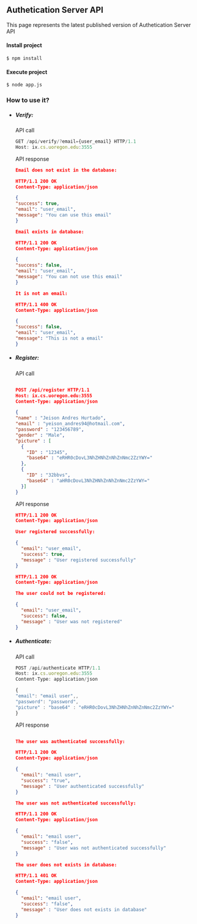 ## Authetication Server API
This page represents the latest published version of Authetication Server API

#### Install project

```
$ npm install
```

#### Execute project
```
$ node app.js
```

### How to use it?

- ##### Verify:

    API call

    ```javascript
  GET /api/verify/?email={user_email} HTTP/1.1
  Host: ix.cs.uoregon.edu:3555
    ```

    API response

    ```json
  Email does not exist in the database:

  HTTP/1.1 200 OK
  Content-Type: application/json

  {
    "success": true,
    "email": "user_email",
    "message": "You can use this email"
  }
  
  Email exists in database:

  HTTP/1.1 200 OK
  Content-Type: application/json

  {
    "success": false,
    "email": "user_email",
    "message": "You can not use this email"
  }
  
  It is not an email:

  HTTP/1.1 400 OK
  Content-Type: application/json

  {
    "success": false,
    "email": "user_email",
    "message": "This is not a email"
  }
    ```

- ##### Register:

    API call
    ```json

  POST /api/register HTTP/1.1
  Host: ix.cs.uoregon.edu:3555
  Content-Type: application/json

  {
    "name" : "Jeison Andres Hurtado",
    "email" : "yeison_andres94@hotmail.com",
    "password" : "123456789",
    "gender" : "Male",
    "picture" : [
      {
        "ID" : "12345",
        "base64" : "eRHR0cDovL3NhZHNhZnNhZnNmc2ZzYWY="
      },
      {
        "ID" : "32bbvs",
        "base64" : "aHR0cDovL3NhZHNhZnNhZnNmc2ZzYWY="
      }]
  }
    ```
    API response

    ```json
  HTTP/1.1 200 OK
  Content-Type: application/json

  User registered successfully:

    {
      "email": "user_email",
      "success": true,
      "message" : "User registered successfully"
    }

  HTTP/1.1 200 OK
  Content-Type: application/json

  The user could not be registered:

    {
      "email": "user_email",
      "success": false,
      "message" : "User was not registered"
    }
    ```

- ##### Authenticate:

    API call
    ```javascript
  POST /api/authenticate HTTP/1.1
  Host: ix.cs.uoregon.edu:3555
  Content-Type: application/json

  {
    "email": "email user",,
    "password": "password",
    "picture" : "base64" : "eRHR0cDovL3NhZHNhZnNhZnNmc2ZzYWY="
  }
    ```

    API response
    ```json
    
  The user was authenticated successfully:
  
  HTTP/1.1 200 OK
  Content-Type: application/json

    {
      "email": "email user",
      "success": "true",
      "message" : "User authenticated successfully"
    }

  The user was not authenticated successfully:
  
  HTTP/1.1 200 OK
  Content-Type: application/json

    {
      "email": "email user",
      "success": "false",
      "message" : "User was not authenticated successfully"
    }

  The user does not exists in database:
  
  HTTP/1.1 401 OK
  Content-Type: application/json

    {
      "email": "email user",
      "success": "false",
      "message" : "User does not exists in database"
    }
    ```
